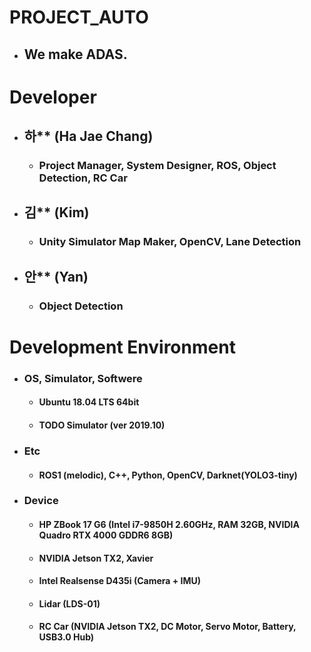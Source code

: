 # PROJECT_AUTO
* ## We make ADAS.

# Developer
* ## 하** (Ha Jae Chang)
  * ### Project Manager, System Designer, ROS, Object Detection, RC Car
* ## 김** (Kim)
  * ### Unity Simulator Map Maker, OpenCV, Lane Detection
* ## 안** (Yan)
  * ### Object Detection
  
# Development Environment
* ### OS, Simulator, Softwere
  * #### Ubuntu 18.04 LTS 64bit
  * #### TODO Simulator (ver 2019.10)
* ### Etc
  * #### ROS1 (melodic), C++, Python, OpenCV, Darknet(YOLO3-tiny)
* ### Device
  * #### HP ZBook 17 G6 (Intel i7-9850H 2.60GHz, RAM 32GB, NVIDIA Quadro RTX 4000 GDDR6 8GB)
  * #### NVIDIA Jetson TX2, Xavier
  * #### Intel Realsense D435i (Camera + IMU)
  * #### Lidar (LDS-01)
  * #### RC Car (NVIDIA Jetson TX2, DC Motor, Servo Motor, Battery, USB3.0 Hub) 
